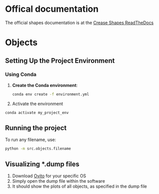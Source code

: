 # Offical documentation

The official shapes documentation is at the [Crease Shapes ReadTheDocs](https://crease-shapes.readthedocs.io)

# Objects

## Setting Up the Project Environment

### Using Conda

1. **Create the Conda environment**:

   ```bash
   conda env create -f environment.yml

2. Activate the environment

```bash
conda activate my_project_env
```

## Running the project

To run any filename, use:

```bash
python -m src.objects.filename
```

## Visualizing *.dump files

1. Download [Ovito](https://www.ovito.org/#download) for your specific OS
2. Simply open the dump file within the software
3. It should show the plots of all objects, as specified in the dump file
